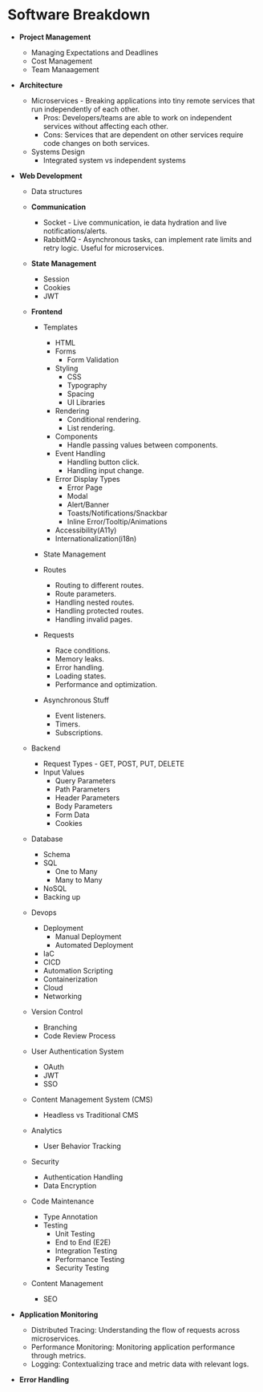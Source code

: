 # Software Breakdown

- **Project Management**
  - Managing Expectations and Deadlines
  - Cost Management
  - Team Manaagement
- **Architecture**
  - Microservices - Breaking applications into tiny remote services that run independently of each other.
    - Pros: Developers/teams are able to work on independent services without affecting each other.
    - Cons: Services that are dependent on other services require code changes on both services.
  - Systems Design
    - Integrated system vs independent systems
- **Web Development**

  - Data structures
  - **Communication**
    - Socket - Live communication, ie data hydration and live notifications/alerts.
    - RabbitMQ - Asynchronous tasks, can implement rate limits and retry logic. Useful for microservices.
  - **State Management**
    - Session
    - Cookies
    - JWT
  - **Frontend**

    - Templates

      - HTML
      - Forms
        - Form Validation
      - Styling
        - CSS
        - Typography
        - Spacing
        - UI Libraries
      - Rendering
        - Conditional rendering.
        - List rendering.
      - Components
        - Handle passing values between components.
      - Event Handling
        - Handling button click.
        - Handling input change.
      - Error Display Types
        - Error Page
        - Modal
        - Alert/Banner
        - Toasts/Notifications/Snackbar
        - Inline Error/Tooltip/Animations
      - Accessibility(A11y)
      - Internationalization(i18n)

    - State Management
    - Routes
      - Routing to different routes.
      - Route parameters.
      - Handling nested routes.
      - Handling protected routes.
      - Handling invalid pages.
    - Requests
      - Race conditions.
      - Memory leaks.
      - Error handling.
      - Loading states.
      - Performance and optimization.
    - Asynchronous Stuff
      - Event listeners.
      - Timers.
      - Subscriptions.

  - Backend
    - Request Types - GET, POST, PUT, DELETE
    - Input Values
      - Query Parameters
      - Path Parameters
      - Header Parameters
      - Body Parameters
      - Form Data
      - Cookies
  - Database
    - Schema
    - SQL
      - One to Many
      - Many to Many
    - NoSQL
    - Backing up
  - Devops
    - Deployment
      - Manual Deployment
      - Automated Deployment
    - IaC
    - CICD
    - Automation Scripting
    - Containerization
    - Cloud
    - Networking
  - Version Control
    - Branching
    - Code Review Process
  - User Authentication System
    - OAuth
    - JWT
    - SSO
  - Content Management System (CMS)
    - Headless vs Traditional CMS
  - Analytics
    - User Behavior Tracking
  - Security
    - Authentication Handling
    - Data Encryption
  - Code Maintenance
    - Type Annotation
    - Testing
      - Unit Testing
      - End to End (E2E)
      - Integration Testing
      - Performance Testing
      - Security Testing
  - Content Management
    - SEO

- **Application Monitoring**
  - Distributed Tracing: Understanding the flow of requests across microservices.
  - Performance Monitoring: Monitoring application performance through metrics.
  - Logging: Contextualizing trace and metric data with relevant logs.
- **Error Handling**
